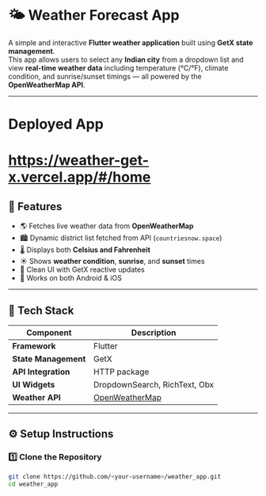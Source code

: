 # 🌤️ Weather Forecast App

A simple and interactive **Flutter weather application** built using **GetX state management**.  
This app allows users to select any **Indian city** from a dropdown list and view **real-time weather data** including temperature (°C/°F), climate condition, and sunrise/sunset timings — all powered by the **OpenWeatherMap API**.

---
# Deployed App
# https://weather-get-x.vercel.app/#/home

## 🚀 Features

- 🌎 Fetches live weather data from **OpenWeatherMap**
- 🏙️ Dynamic district list fetched from API (`countriesnow.space`)
- 🌡️ Displays both **Celsius and Fahrenheit**
- ☀️ Shows **weather condition**, **sunrise**, and **sunset** times
- 🧭 Clean UI with GetX reactive updates
- 📱 Works on both Android & iOS

---

## 🧰 Tech Stack

| Component | Description |
|------------|--------------|
| **Framework** | Flutter |
| **State Management** | GetX |
| **API Integration** | HTTP package |
| **UI Widgets** | DropdownSearch, RichText, Obx |
| **Weather API** | [OpenWeatherMap](https://openweathermap.org/api) |

---

## ⚙️ Setup Instructions

### 1️⃣ Clone the Repository
```bash
git clone https://github.com/<your-username>/weather_app.git
cd weather_app
